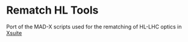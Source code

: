 # Rematch HL Tools

Port of the MAD-X scripts used for the rematching of HL-LHC optics in [Xsuite](https://github.com/xsuite/)